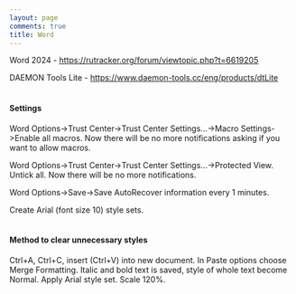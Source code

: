 ```yaml
---
layout: page
comments: true
title: Word
---
```


Word 2024 - <https://rutracker.org/forum/viewtopic.php?t=6619205>

DAEMON Tools Lite - <https://www.daemon-tools.cc/eng/products/dtLite>
<br><br>

#### Settings

Word Options->Trust Center->Trust Center Settings...->Macro Settings->Enable all macros. Now there will be no more notifications asking if you want to allow macros.

Word Options->Trust Center->Trust Center Settings...->Protected View. Untick all. Now there will be no more notifications.

Word Options->Save->Save AutoRecover information every 1 minutes.

Create Arial (font size 10) style sets.
<br><br>

#### Method to clear unnecessary styles

Ctrl+A, Ctrl+C, insert (Ctrl+V) into new document. In Paste options choose Merge Formatting. Italic and bold text is saved, style of whole text become Normal. Apply Arial style set. Scale 120%.